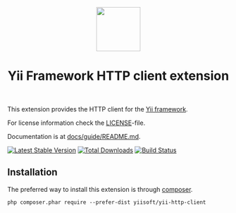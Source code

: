 <p align="center">
    <a href="https://github.com/yiisoft" target="_blank">
        <img src="https://avatars0.githubusercontent.com/u/993323" height="100px">
    </a>
    <h1 align="center">Yii Framework HTTP client extension</h1>
    <br>
</p>

This extension provides the HTTP client for the [Yii framework](http://www.yiiframework.com).

For license information check the [LICENSE](LICENSE.md)-file.

Documentation is at [docs/guide/README.md](docs/guide/README.md).

[![Latest Stable Version](https://poser.pugx.org/yiisoft/yii-http-client/v/stable.png)](https://packagist.org/packages/yiisoft/yii-http-client)
[![Total Downloads](https://poser.pugx.org/yiisoft/yii-http-client/downloads.png)](https://packagist.org/packages/yiisoft/yii-http-client)
[![Build Status](https://travis-ci.org/yiisoft/yii-http-client.svg?branch=master)](https://travis-ci.org/yiisoft/yii-http-client)


Installation
------------

The preferred way to install this extension is through [composer](http://getcomposer.org/download/).

```
php composer.phar require --prefer-dist yiisoft/yii-http-client
```
